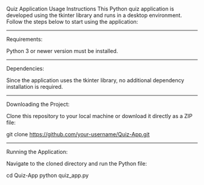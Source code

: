 Quiz Application Usage Instructions
This Python quiz application is developed using the tkinter library and runs in a desktop environment. Follow the steps below to start using the application:
*      *      *        *

Requirements:

Python 3 or newer version must be installed.
************

Dependencies:

Since the application uses the tkinter library, no additional dependency installation is required.
**********

Downloading the Project:

Clone this repository to your local machine or download it directly as a ZIP file:

git clone https://github.com/your-username/Quiz-App.git
************

Running the Application:

Navigate to the cloned directory and run the Python file:

cd Quiz-App
python quiz_app.py
